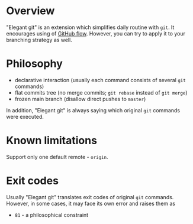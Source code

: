 # Overview
"Elegant git" is an extension which simplifies daily routine with `git`. It encourages using of
[GitHub flow](https://guides.github.com/introduction/flow/). However, you can try to apply it to
your branching strategy as well.

# Philosophy
- declarative interaction (usually each command consists of several `git` commands)
- flat commits tree (no merge commits; `git rebase` instead of `git merge`) 
- frozen main branch (disallow direct pushes to `master`)

In addition, "Elegant git" is always saying which original `git` commands were executed.

# Known limitations
Support only one default remote - `origin`.

# Exit codes
Usually "Elegant git" translates exit codes of original `git` commands. However, in some cases,
it may face its own error and raises them as

- `81` - a philosophical constraint
